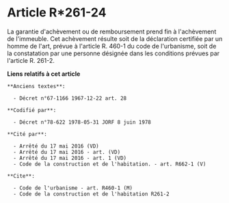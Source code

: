 # Article R*261-24

La garantie d'achèvement ou de remboursement prend fin à l'achèvement de l'immeuble. Cet achèvement résulte soit de la
déclaration certifiée par un homme de l'art, prévue à l'article R. 460-1 du code de l'urbanisme, soit de la constatation par
une personne désignée dans les conditions prévues par l'article R. 261-2.

**Liens relatifs à cet article**

	**Anciens textes**:

	  - Décret n°67-1166 1967-12-22 art. 28

	**Codifié par**:

	  - Décret n°78-622 1978-05-31 JORF 8 juin 1978

	**Cité par**:

	  - Arrêté du 17 mai 2016 (VD)
	  - Arrêté du 17 mai 2016 - art. (VD)
	  - Arrêté du 17 mai 2016 - art. 1 (VD)
	  - Code de la construction et de l'habitation. - art. R662-1 (V)

	**Cite**:

	  - Code de l'urbanisme - art. R460-1 (M)
	  - Code de la construction et de l'habitation R261-2
